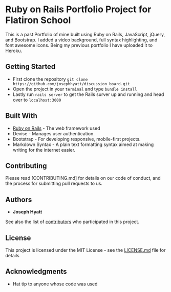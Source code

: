 # Ruby on Rails Portfolio Project for Flatiron School

This is a past Portfolio of mine built using Ruby on Rails, JavaScript, jQuery, and Bootstrap. I added a video background, full syntax highlighting, and font awesome icons. Being my previous portfolio I have uploaded it to Heroku.

## Getting Started

* First clone the repository `git clone https://github.com/josephhyatt/discussion_board.git`
* Open the project in your `terminal` and type `bundle install`
* Lastly run `rails server` to get the Rails surver up and running and head over to `localhost:3000`

## Built With

* [Ruby on Rails](https://rubyonrails.org/) - The web framework used
* Devise - Manages user authentication.
* Bootstrap - For developing responsive, mobile-first projects. 
* Markdown Syntax - A plain text formatting syntax aimed at making writing for the internet easier.

## Contributing

Please read [CONTRIBUTING.md] for details on our code of conduct, and the process for submitting pull requests to us.

## Authors

* **Joseph Hyatt**

See also the list of [contributors](https://github.com/your/project/contributors) who participated in this project.

## License

This project is licensed under the MIT License - see the [LICENSE.md](LICENSE.md) file for details

## Acknowledgments

* Hat tip to anyone whose code was used
